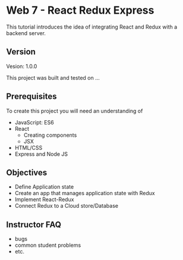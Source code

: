 # Web 7 - React Redux Express

This tutorial introduces the idea of integrating React and Redux with 
a backend server. 

<!-- ![image](preview.png) -->

## Version 

Vesion: 1.0.0

This project was built and tested on ...

## Prerequisites

To create this project you will need an understanding of 

- JavaScript: ES6
- React
  - Creating components 
  - JSX
- HTML/CSS
- Express and Node JS

## Objectives 

- Define Application state
- Create an app that manages application state with Redux
- Implement React-Redux
- Connect Redux to a Cloud store/Database

## Instructor FAQ

- bugs
- common student problems 
- etc. 
